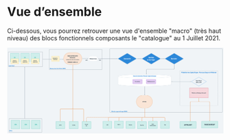 # Vue d’ensemble

Ci-dessous, vous pourrez retrouver une vue d'ensemble "macro" \(très haut niveau\) des blocs fonctionnels composants le "catalogue" au 1 Juillet 2021.    

![](../.gitbook/assets/architecture-technique-juill-2021-2x.png)



